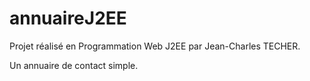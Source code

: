 # annuaireJ2EE

Projet réalisé en Programmation Web J2EE par Jean-Charles TECHER.

Un annuaire de contact simple.


